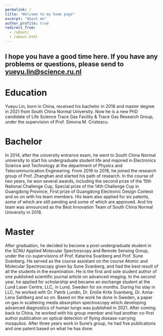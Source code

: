 ```yaml
---
permalink: /
title: "Welcome to my home page"
excerpt: "About me"
author_profile: true
redirect_from: 
  - /about/
  - /about.html
---
```

I hope you have a good time here. If you have any problems or questions, please send to [yueyu.lin@science.ru.nl](yueyu.lin@science.ru.nl)
---

Education
======
Yueyu Lin, born in China, received his bachelor in 2018 and master degree in 2021 from South China Normal University. Now he is a new PhD candidate of Life Science Trace Gas Facility & Trace Gas Research Group, under the supervision of Prof. Simona M. Cristescu.

Bachelor
======
In 2014, after the university entrance exam, he went to South China Normal university to start his undergraduate student life and majored in Electronics Science and Technology at the department of Physics and Telecommunication Engineering. From 2016 to 2018, he joined the research group of Prof. Zhanghan and started his path of research. In the course of two years, he won several awards, including the second prize of the 15th National Challenge Cup, Special prize of the 14th Challenge Cup in Guangdong Province, First prize of Guangdong Electronic Design Contest and so on with his team members. His team also applied for six patents, some of which are still pending and some of which are approved. And his team was announced as the Best Innovation Team of South China Normal University in 2018.

Master
======
After graduation, he decided to become a post-undergraduate student in the SCNU Applied Molecular Spectroscopy and Remote Sensing Group, under the co-supervisions of Prof. Katarina Svanberg and Prof. Sune Svanberg. He served as the course assistant on the course Atomic and Molecular Spectroscopy given by Sune Svanberg, and had the best result of all the students in the examination. He is the first and sole student author of one published scientific journal article on advanced imaging. In the second year, he applied for scholarship and became an exchange student at the Lund Laser Centre, LLC, in Lund, Sweden for six months. During his stay in LLC, he worked with Dr. Patrik Lundin, Dr. Emilie Krite Svanberg, Dr. Anna-Lena Sahlberg and so on. Based on the work he done in Sweden, a paper on gas in scattering media absorption spectroscopy which developing advanced diagnostics of human lungs was published in 2021. After coming back to China, he worked with his group member and had another co-first author publication on optical detection of flying disease-carrying mosquitos. After three years work in Sune’s group, he had five publications and one patent based on what he has done.

